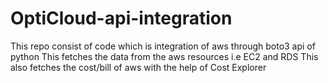 # OptiCloud-api-integration

This repo consist of code which is integration of aws through boto3 api of python
This fetches the data from the aws resources i.e EC2 and RDS
This also fetches the cost/bill of aws with the help of Cost Explorer
